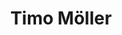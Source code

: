 ---
layout: author
title: Timo Möller
name: Timo Moller
slug: timo-moller
position: deepset Co-Founder and NLP Engineer
image: /images/authors/timo.png
socials:
  author_page:
    - name: LinkedIn
      url: https://www.linkedin.com/in/timo-moeller/
      icon: /images/icons/linkedin-white.svg
    - name: Twitter
      url: https://twitter.com/timomo1234
      icon: /images/icons/twitter-white.svg
  blog_posts:
    - name: LinkedIn
      url: https://www.linkedin.com/in/timo-moeller/
      icon: /images/icons/linkedin-dark.svg
    - name: Twitter
      url: https://twitter.com/timomo1234
      icon: /images/icons/twitter-dark.svg
    - name: GitHub
      url: https://github.com/Timoeller
      icon: /images/icons/github.svg
---